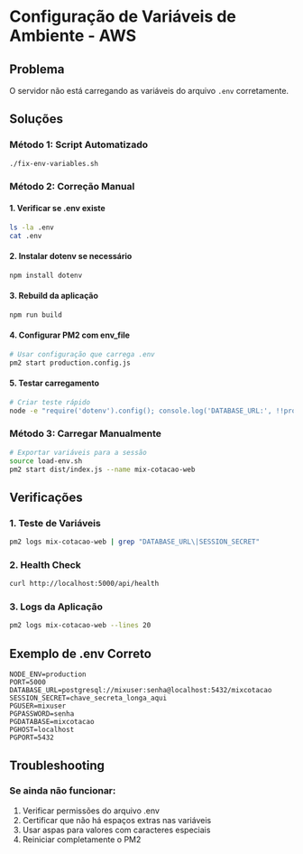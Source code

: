 # Configuração de Variáveis de Ambiente - AWS

## Problema
O servidor não está carregando as variáveis do arquivo `.env` corretamente.

## Soluções

### Método 1: Script Automatizado
```bash
./fix-env-variables.sh
```

### Método 2: Correção Manual

#### 1. Verificar se .env existe
```bash
ls -la .env
cat .env
```

#### 2. Instalar dotenv se necessário
```bash
npm install dotenv
```

#### 3. Rebuild da aplicação
```bash
npm run build
```

#### 4. Configurar PM2 com env_file
```bash
# Usar configuração que carrega .env
pm2 start production.config.js
```

#### 5. Testar carregamento
```bash
# Criar teste rápido
node -e "require('dotenv').config(); console.log('DATABASE_URL:', !!process.env.DATABASE_URL);"
```

### Método 3: Carregar Manualmente
```bash
# Exportar variáveis para a sessão
source load-env.sh
pm2 start dist/index.js --name mix-cotacao-web
```

## Verificações

### 1. Teste de Variáveis
```bash
pm2 logs mix-cotacao-web | grep "DATABASE_URL\|SESSION_SECRET"
```

### 2. Health Check
```bash
curl http://localhost:5000/api/health
```

### 3. Logs da Aplicação
```bash
pm2 logs mix-cotacao-web --lines 20
```

## Exemplo de .env Correto
```env
NODE_ENV=production
PORT=5000
DATABASE_URL=postgresql://mixuser:senha@localhost:5432/mixcotacao
SESSION_SECRET=chave_secreta_longa_aqui
PGUSER=mixuser
PGPASSWORD=senha
PGDATABASE=mixcotacao
PGHOST=localhost
PGPORT=5432
```

## Troubleshooting

### Se ainda não funcionar:
1. Verificar permissões do arquivo .env
2. Certificar que não há espaços extras nas variáveis
3. Usar aspas para valores com caracteres especiais
4. Reiniciar completamente o PM2